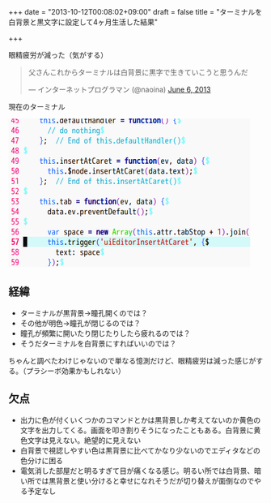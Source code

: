 +++
date = "2013-10-12T00:08:02+09:00"
draft = false
title = "ターミナルを白背景と黒文字に設定して4ヶ月生活した結果"

+++

眼精疲労が減った（気がする）

<blockquote class="twitter-tweet"><p>父さんこれからターミナルは白背景に黒字で生きていこうと思うんだ</p>&mdash; インターネットプログラマン (@naoina) <a href="https://twitter.com/naoina/statuses/342522327432572929">June 6, 2013</a></blockquote><script async src="//platform.twitter.com/widgets.js" charset="utf-8"></script>

現在のターミナル

![terminal.png](/image/740a7c8f-992b-54f7-affa-eabb780648c3.png)

## 経緯

* ターミナルが黒背景→瞳孔開くのでは？
* その他が明色→瞳孔が閉じるのでは？
* 瞳孔が頻繁に開いたり閉じたりしたら疲れるのでは？
* そうだターミナルを白背景にすればいいのでは？

ちゃんと調べたわけじゃないので単なる憶測だけど、眼精疲労は減った感じがする。（プラシーボ効果かもしれない）

## 欠点

* 出力に色が付くいくつかのコマンドとかは黒背景しか考えてないのか黄色の文字を出力してくる。画面を叩き割りそうになったこともある。白背景に黄色文字は見えない。絶望的に見えない
* 白背景で視認しやすい色は黒背景に比べてかなり少ないのでエディタなどの色分けに困る
* 電気消した部屋だと明るすぎて目が痛くなる感じ。明るい所では白背景、暗い所では黒背景と使い分けると幸せになれそうだが切り替えが面倒なのでやる予定なし
